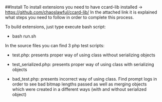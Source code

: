 ##Install
To install extensions you need to have ccard-lib installed -> https://github.com/chaoslawful/ccard-lib/
In the attached link it is explained what steps you need to follow in order to complete this process.

To build extensions, just type execute bash script:
- bash run.sh

In the source files you can find 3 php test scripts:
- test.php: presents proper way of using class without serializing objects

- test_serialized.php: presents proper way of using class with serializing objects

- bad_test.php: presents incorrect way of using class. Find prompt logs in order to see bad bitmap lengths passed as well as merging objects which were created in a different ways (with and without serialized object)


